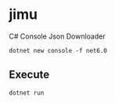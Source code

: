 # jimu
C# Console Json Downloader

```
dotnet new console -f net6.0
```

## Execute
```
dotnet run
```
